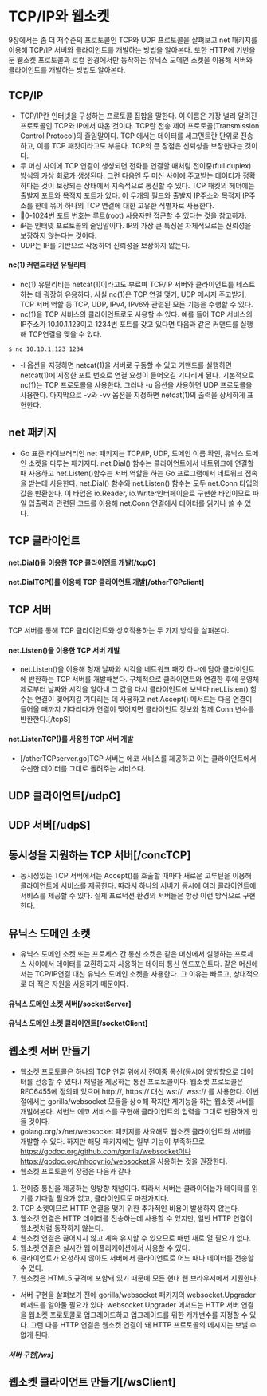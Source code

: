 # TCP/IP와 웹소켓
9장에서는 좀 더 저수준의 프로토콜인 TCP와 UDP 프로토콜을 살펴보고 net 패키지를 이용해 TCP/IP 서버와 클라이언트를 개발하는 방법을 알아본다. 또한 HTTP에 기반을 둔 웹소켓 프로토콜과 로컬 환경에서만 동작하는 유닉스 도메인 소켓을 이용해 서버와 클라이언트를 개발하는 방법도 알아본다.

## TCP/IP
- TCP/IP란 인터넷을 구성하는 프로토콜 집합을 말한다. 이 이름은 가장 널리 알려진 프로토콜인 TCP와 IP에서 따온 것이다. TCP란 전송 제어 프로토콜(Transmission Control Protocol)의 줄임말이다. TCP 에서는 데이터를 세그먼트란 단위로 전송하고, 이를 TCP 패킷이라고도 부른다. TCP의 큰 장점은 신뢰성을 보장한다는 것이다.
- 두 머신 사이에 TCP 연결이 생성되면 전화를 연결할 때처럼 전이중(full duplex) 방식의 가상 회로가 생성된다. 그런 다음엔 두 머신 사이에 주고받는 데이터가 정확하다는 것이 보장되는 상태에서 지속적으로 통신할 수 있다. TCP 패킷의 헤더에는 출발지 포트와 목적지 포트가 있다. 이 두개의 필드와 출발지 IP주소와 목적지 IP주소를 한데 묶어 하나의 TCP 연결에 대한 고유한 식별자로 사용한다.
- 🙌0-1024번 포트 번호는 루트(root) 사용자만 접근할 수 있다는 것을 참고하자.
- iP는 인터넷 프로토콜의 줄임말이다. IP의 가장 큰 특징은 자체적으로는 신뢰성을 보장하지 않는다는 것이다. 
- UDP는 IP를 기반으로 작동하며 신뢰성을 보장하지 않는다. 
#### nc(1) 커맨드라인 유틸리티
-  nc(1) 유틸리티는 netcat(1)이라고도 부르며 TCP/IP 서버와 클라이언트를 테스트하는 데 굉장히 유용하다. 사실 nc(1)은 TCP 연결 맺기, UDP 메시지 주고받기, TCP 서버 역할 등 TCP, UDP, IPv4, IPv6와 관련된 모든 기능을 수행할 수 있다.
- nc(1)을 TCP 서비스의 클라이언트로도 사용할 수 있다. 예를 들어 TCP 서비스의 IP주소가 10.10.1.123이고 1234번 포트를 갖고 있다면 다음과 같은 커맨드를 실행해 TCP연결을 맺을 수 있다.
```
$ nc 10.10.1.123 1234
```
- -l 옵션을 지정하면 netcat(1)을 서버로 구동할 수 있고 커맨드를 실행하면 netcat(1)에 지정한 포트 번호로 연결 요청이 들어오길 기다리게 된다. 기본적으로 nc(1)는 TCP 프로토콜을 사용한다. 그러나 -u 옵션을 사용하면 UDP 프로토콜을 사용한다. 마지막으로 -v와 -vv 옵션을 지정하면 netcat(1)의 출력을 상세하게 표현한다.

## net 패키지
- Go 표준 라이브러리인 net 패키지는 TCP/IP, UDP, 도메인 이름 확인, 유닉스 도메인 소켓을 다루는 패키지다. net.Dial() 함수는 클라이언트에서 네트워크에 연결할 때 사용하고 net.Listen()함수는 서버 역할을 하는 Go 프로그램에서 네트워크 접속을 받는데 사용한다. net.Dial() 함수와 net.Listen() 함수는 모두 net.Conn 타입의 값을 반환한다. 이 타입은 io.Reader, io.Writer인터페이슬르 구현한 타입이므로 파일 입출력과 관련된 코드를 이용해 net.Conn 연결에서 데이터를 읽거나 쓸 수 있다. 


## TCP 클라이언트
#### net.Dial()을 이용한 TCP 클라이언트 개발[/tcpC]
#### net.DialTCP()를 이용해 TCP 클라이언트 개발[/otherTCPclient]

## TCP 서버
TCP 서버를 통해 TCP 클라이언트와 상호작용하는 두 가지 방식을 살펴본다.
#### net.Listen()을 이용한 TCP 서버 개발
- net.Listen()을 이용해 형재 날짜와 시각을 네트워크 패킷 하나에 담아 클라이언트에 반환하는 TCP 서버를 개발해본다. 구체적으로 클라이언트와 연결한 후에 운영체제로부터 날짜와 시각을 알아내 그 값을 다시 클라이언트에 보낸다 net.Listen() 함수는 연결이 맺어지길 기다리는 데 사용하고 net.Accept() 메서드는 다음 연결이 들어올 때까지 기다리다가 연결이 맺어지면 클라이언트 정보와 함께 Conn 변수를 반환한다.[/tcpS]
#### net.ListenTCP()를 사용한 TCP 서버 개발
- [/otherTCPserver.go]TCP 서버는 에코 서비스를 제공하고 이는 클라이언트에서 수신한 데이터를 그대로 돌려주는 서비스다.

## UDP 클라이언트[/udpC]

## UDP 서버[/udpS]

## 동시성을 지원하는 TCP 서버[/concTCP]
- 동시성있는 TCP 서버에서는 Accept()를 호출할 때마다 새로운 고루틴을 이용해 클라이언트에 서비스를 제공한다. 따라서 하나의 서버가 동시에 여러 클라이언트에 서비스를 제공할 수 있다. 실제 프로덕션 환경의 서버들은 항상 이런 방식으로 구현한다.

## 유닉스 도메인 소켓
- 유닉스 도메인 소켓 또는 프로세스 간 통신 소켓은 같은 머신에서 실행하는 프로세스 사이에서 데이터를 교환하고자 사용하는 데이터 통신 엔드포인트다. 
같은 머신에서는 TCP/IP연결 대신 유닉스 도메인 소켓을 사용한다. 그 이유는 빠르고, 상대적으로 더 적은 자원을 사용하기 때문이다.
#### 유닉스 도메인 소켓 서버[/socketServer]
#### 유닉스 도메인 소켓 클라이언트[/socketClient]

## 웹소켓 서버 만들기
- 웹소켓 프로토콜은 하나의 TCP 연결 위에서 전이중 통신(동시에 양뱡향으로 데이터를 전송할 수 있다.) 채널을 제공하는 통신 프로토콜이다. 웹소켓 프로토콜은 RFC6455에 정의돼 있으며 http://, https:// 대신 ws://, wss:// 를 사용한다. 이번 절에서는 gorilla/websocket 모듈을 상ㅇ해 작지만 제기능을 하는 웹소켓 서버를 개발해본다. 서번느 에코 서비스를 구현해 클라이언트의 입력을 그대로 반환하게 만들 것이다.
- golang.org/x/net/websocket 패키지를 사요해도 웹소켓 클라이언트와 서버를 개발할 수 있다. 하지만 해당 패키지에는 일부 기능이 부족하므로 https://godoc.org/github.com/gorilla/websocket이나 https://godoc.org/nhooyr.io/websocket을 사용하는 것을 권장한다.
- 웹소켓 프로토콜의 장점은 다음과 같다.
1. 전이중 통신을 제공하는 양방향 채널이다. 따라서 서버는 클라이어늩가 데이터를 읽기를 기다릴 필요가 없고, 클라이언트도 마찬가지다.
2. TCP 소켓이므로 HTTP 연결을 맺기 위한 추가적인 비용이 발생하지 않는다.
3. 웹소켓 연결은 HTTP 데이터를 전송하는데 사용할 수 있지만, 일반 HTTP 연결이 웹소켓처럼 동작하지 않는다.
4. 웹소켓 연결은 끊어지지 않고 계속 유지할 수 있으므로 매번 새로 열 필요가 없다.
5. 웹소켓 연결은 실시간 웹 애플리케이션에서 사용할 수 있다.
6. 클라이언트가 요청하지 않아도 서버에서 클라이언트로 어느 때나 데이터를 전송할 수 있다.
7. 웹소켓은 HTML5 규격에 포함돼 있기 때문에 모든 현대 웹 브라우저에서 지원한다.

- 서버 구현을 살펴보기 전에 gorilla/websocket 패키지의 websocket.Upgrader메서드를 알아둘 필요가 있다. websocket.Upgrader 메서드는 HTTP 서버 연결을 웹소켓 프로토콜로 업그레이드하고 업그레이드를 위한 캐개변수를 지정할 수 있다. 그런 다음 HTTP 연결은 웹소켓 연결이 돼 HTTP 프로토콜의 메시지는 보낼 수 없게 된다.
##### 서버 구현[/ws]

## 웹소켓 클라이언트 만들기[/wsClient]


